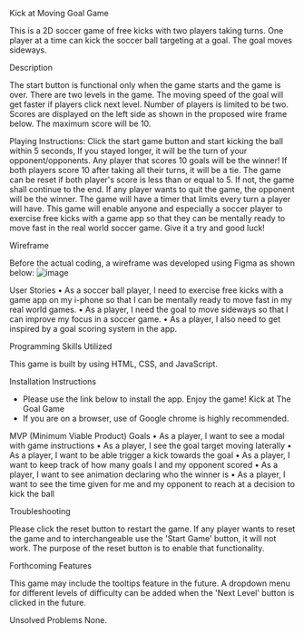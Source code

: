 Kick at Moving Goal Game

This is a 2D soccer game of free kicks with two players taking turns. One player at a time can kick the soccer ball targeting at a goal. The goal moves sideways.

Description

The start button is functional only when the game starts and the game is over. There are two levels in the game. The moving speed of the goal will get faster if players click next level. Number of players is limited to be two. Scores are displayed on the left side as shown in the proposed wire frame below. The maximum score will be 10. 

Playing Instructions: Click the start game button and start kicking the ball within 5 seconds, If you stayed longer, it will be the turn of your opponent/opponents. Any player that scores 10 goals will be the winner! If both players score 10 after taking all their turns, it will be a tie. The game can be reset if both player's score is less than or equal to 5. If not, the game shall continue to the end. If any player wants to quit the game, the opponent will be the winner. The game will have a timer that limits every turn a player will have. 
This game will enable anyone and especially a soccer player to exercise free kicks with a game app so that they can be mentally ready to move fast in the real world soccer game. Give it a try and good luck!

Wireframe

Before the actual coding, a wireframe was developed using Figma as shown below:
![image](https://github.com/davedawita/Kick-at-Moving-Goal/assets/155693018/0af5fec7-249a-41b2-8b14-6365581ae4f3)


User Stories
    • As a soccer ball player, I need to exercise free kicks with a game app on my i-phone so that I can be mentally ready to move fast in my real world games.
    • As a player, I need the goal to move sideways so that I can improve my focus in a soccer game.
    • As a player, I also need to get inspired by a goal scoring system in the app.
    
Programming Skills Utilized

This game is built by using HTML, CSS, and JavaScript.

Installation Instructions

 - Please use the link below to install the app. Enjoy the game!
          Kick at The Goal Game
 - If you are on a browser, use of Google chrome is highly recommended.
  
MVP (Minimum Viable Product) Goals
    • As a player, I want to see a modal with game instructions
    • As a player, I see the goal target moving laterally
    • As a player, I want to be able trigger a kick towards the goal
    • As a player, I want to keep track of how many goals I and my opponent scored
    • As a player, I want to see animation declaring who the winner is
    • As a player, I want to see the time given for me and my opponent to reach at a decision to kick the ball
  
Troubleshooting

Please click the reset button to restart the game. If any player wants to reset the game and to interchangeable use the 'Start Game' button, it will not work. The purpose of the reset button is to enable that functionality.

Forthcoming Features

This game may include the tooltips feature in the future. A dropdown menu for different levels of difficulty can be added when the 'Next Level' button is clicked in the future.

Unsolved Problems
None.
